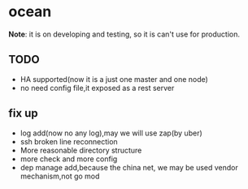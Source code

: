 # ocean

**Note**: it is on developing and testing, so it is can't use for production.

## TODO
- HA supported(now it is a just one master and one node)
- no need config file,it exposed as a rest server

## fix up
- log add(now no any log),may we will use zap(by uber)
- ssh broken line reconnection
- More reasonable directory structure
- more check and more config
- dep manage add,because the china net, we may be used vendor mechanism,not go mod
